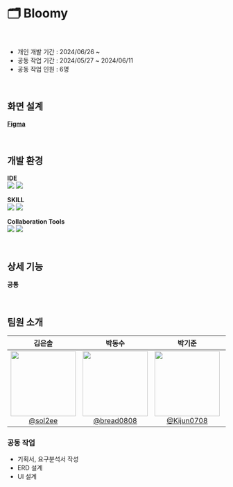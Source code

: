 # 🗂️ Bloomy
<br>

- 개인 개발 기간 : 2024/06/26 ~
- 공동 작업 기간 : 2024/05/27 ~ 2024/06/11
- 공동 작업 인원 : 6명

<br>

## 화면 설계

**[Figma](https://www.figma.com/design/AbrPeZXwssvVnBM3n9ZNkk/Bloomy?node-id=0-1&t=bdKGPKAuQtSmZXb2-1)**

<br>

## 개발 환경

**IDE**   
<img src="https://img.shields.io/badge/intellijidea-000000?style=flat-square&logo=intellijidea&logoColor=white"/>
<img src="https://img.shields.io/badge/visualstudiocode-007ACC?style=flat-square&logo=visualstudiocode&logoColor=white"/>

**SKILL**  
<img src="https://img.shields.io/badge/Spring Boot-6DB33F?style=flat-square&logo=Spring Boot&logoColor=white">
<img src="https://img.shields.io/badge/thymeleaf-005F0F?style=flat-square&logo=thymeleaf&logoColor=white">

**Collaboration Tools**  
<img src="https://img.shields.io/badge/github-181717?style=flat-square&logo=github&logoColor=white"> 
<img src="https://img.shields.io/badge/discord-5865F2?style=flat-square&logo=discord&logoColor=white">

<br>


## 상세 기능

**공통**



<br>

## 팀원 소개
<div align="center">

| **김은솔** | **박동수** | **박기준** | **윤준섭** |**이지유**|**정혜정**|
|:-:|:-:|:-:|:-:|:-:|:-:|
|[<img src="https://avatars.githubusercontent.com/u/155609506?v=4" width="150" height="150"/> <br> @sol2ee](https://github.com/sol2ee)|[<img src="https://avatars.githubusercontent.com/u/155510771?v=4" width="150" height="150"/> <br> @bread0808](https://github.com/bread0808)|[<img src="https://avatars.githubusercontent.com/u/157680931?v=4" width="150" height="150"/> <br> @Kijun0708](https://github.com/Kijun0708)|[<img src="https://avatars.githubusercontent.com/u/72927363?v=4" width="150" height="150"/> <br> @jjjub](https://github.com/jjjub)|[<img src="https://avatars.githubusercontent.com/u/153978814?v=4" width="150" height="150"/> <br> @zyoo-d](https://github.com/zyoo-d)|[<img src="https://avatars.githubusercontent.com/u/128907052?v=4" width="150" height="150"/> <br> @VVjD](https://github.com/VVjD)|

</div>

### 공동 작업

- 기획서, 요구분석서 작성
- ERD 설계
- UI 설계
